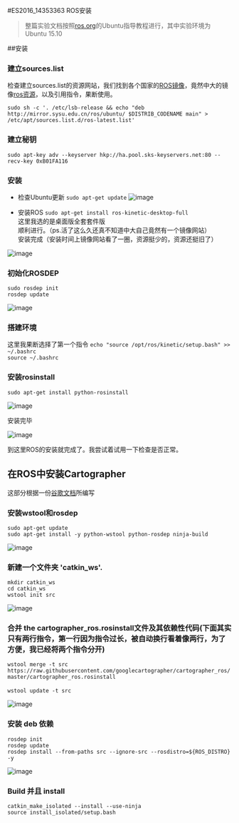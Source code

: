 #ES2016_14353363
ROS安装

> 整篇实验文档按照[ros.org](http://wiki.ros.org/kinetic/Installation/)的Ubuntu指导教程进行，其中实验环境为Ubuntu 15.10

##安装

### 建立sources.list

检查建立sources.list的资源网站，我们找到各个国家的[ROS镜像](http://wiki.ros.org/ROS/Installation/UbuntuMirrors)，竟然中大的镜像[ros资源](http://mirror.sysu.edu.cn/ros/)，以及引用指令，果断使用。

`sudo sh -c '. /etc/lsb-release && echo "deb http://mirror.sysu.edu.cn/ros/ubuntu/ $DISTRIB_CODENAME main" > /etc/apt/sources.list.d/ros-latest.list'`

### 建立秘钥
`sudo apt-key adv --keyserver hkp://ha.pool.sks-keyservers.net:80 --recv-key 0xB01FA116`

### 安装

* 检查Ubuntu更新   `sudo apt-get update`
![image](https://cloud.githubusercontent.com/assets/18045191/19835637/f9b4df82-9ec7-11e6-8bdc-7272b98ec8f1.png)

* 安装ROS `sudo apt-get install ros-kinetic-desktop-full` <br>
这里我选的是桌面版全套套件版 <br>
顺利进行。（ps.活了这么久还真不知道中大自己竟然有一个镜像网站）<br>
安装完成（安装时间上镜像网站看了一圈，资源挺少的，资源还挺旧了）

![image](https://cloud.githubusercontent.com/assets/18045191/19835936/c7592d44-9ecd-11e6-9cd4-4208fcc84e40.png)

### 初始化ROSDEP
`sudo rosdep init` <br>
`rosdep update`

![image](https://cloud.githubusercontent.com/assets/18045191/19835947/26b14290-9ece-11e6-9341-496b098c02ce.png)


### 搭建环境

这里我果断选择了第一个指令
`echo "source /opt/ros/kinetic/setup.bash" >> ~/.bashrc` <br>
`source ~/.bashrc`

### 安装rosinstall

`sudo apt-get install python-rosinstall`

![image](https://cloud.githubusercontent.com/assets/18045191/19835956/52ea79f8-9ece-11e6-84f0-3ae2ef7abab7.png)

安装完毕

![image](https://cloud.githubusercontent.com/assets/18045191/19835973/9b49a052-9ece-11e6-944c-a203db2cfb7a.png)

到这里ROS的安装就完成了。我尝试着试用一下检查是否正常。

## 在ROS中安装Cartographer

这部分根据一份[谷歌文档](https://google-cartographer-ros.readthedocs.io/en/latest/)所编写

### 安装wstool和rosdep
`sudo apt-get update` <br>
`sudo apt-get install -y python-wstool python-rosdep ninja-build`

![image](https://cloud.githubusercontent.com/assets/18045191/19836047/c7298924-9ed0-11e6-9d87-9a198ba0d17c.png)

### 新建一个文件夹 'catkin_ws'.
`mkdir catkin_ws` <br>
`cd catkin_ws` <br>
`wstool init src`

![image](https://cloud.githubusercontent.com/assets/18045191/19836062/1063b8c6-9ed1-11e6-8740-11c2423a3c53.png)

### 合并 the cartographer_ros.rosinstall文件及其依赖性代码(下面其实只有两行指令，第一行因为指令过长，被自动换行看着像两行，为了方便，我已经将两个指令分开)
`wstool merge -t src https://raw.githubusercontent.com/googlecartographer/cartographer_ros/master/cartographer_ros.rosinstall` <br><br>
`wstool update -t src`

![image](https://cloud.githubusercontent.com/assets/18045191/19836122/735c9ad2-9ed2-11e6-8daa-919e09a7c3ae.png)

### 安装 deb 依赖
`rosdep init` <br>
`rosdep update` <br>
`rosdep install --from-paths src --ignore-src --rosdistro=${ROS_DISTRO} -y`

![image](https://cloud.githubusercontent.com/assets/18045191/19836204/2fe362de-9ed4-11e6-9e58-b617b34fa46e.png)

### Build 并且 install
`catkin_make_isolated --install --use-ninja` <br>
`source install_isolated/setup.bash`